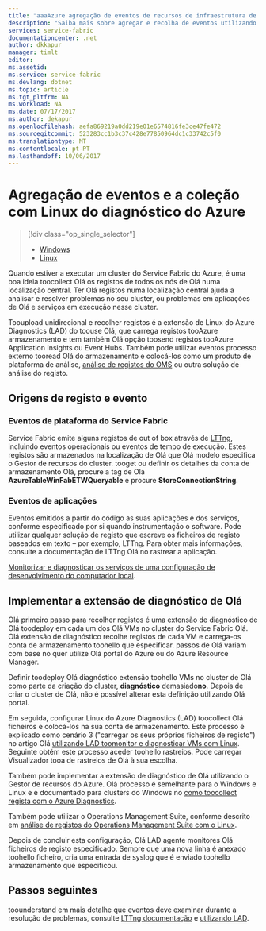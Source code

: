 ```yaml
---
title: "aaaAzure agregação de eventos de recursos de infraestrutura de serviço com o Linux do diagnóstico do Azure | Microsoft Docs"
description: "Saiba mais sobre agregar e recolha de eventos utilizando LAD para monitorização e diagnóstico de clusters de Service Fabric do Azure."
services: service-fabric
documentationcenter: .net
author: dkkapur
manager: timlt
editor: 
ms.assetid: 
ms.service: service-fabric
ms.devlang: dotnet
ms.topic: article
ms.tgt_pltfrm: NA
ms.workload: NA
ms.date: 07/17/2017
ms.author: dekapur
ms.openlocfilehash: aefa869219a0dd219e01e6574816fe3ce47fe472
ms.sourcegitcommit: 523283cc1b3c37c428e77850964dc1c33742c5f0
ms.translationtype: MT
ms.contentlocale: pt-PT
ms.lasthandoff: 10/06/2017
---
```

# <a name="event-aggregation-and-collection-using-linux-azure-diagnostics"></a>Agregação de eventos e a coleção com Linux do diagnóstico do Azure
> [!div class="op_single_selector"]
> * [Windows](service-fabric-diagnostics-event-aggregation-wad.md)
> * [Linux](service-fabric-diagnostics-event-aggregation-lad.md)
>
>

Quando estiver a executar um cluster do Service Fabric do Azure, é uma boa ideia toocollect Olá os registos de todos os nós de Olá numa localização central. Ter Olá registos numa localização central ajuda a analisar e resolver problemas no seu cluster, ou problemas em aplicações de Olá e serviços em execução nesse cluster.

Tooupload unidirecional e recolher registos é a extensão de Linux do Azure Diagnostics (LAD) do toouse Olá, que carrega registos tooAzure armazenamento e tem também Olá opção toosend registos tooAzure Application Insights ou Event Hubs. Também pode utilizar eventos processo externo tooread Olá do armazenamento e colocá-los como um produto de plataforma de análise, [análise de registos do OMS](../log-analytics/log-analytics-service-fabric.md) ou outra solução de análise do registo.

## <a name="log-and-event-sources"></a>Origens de registo e evento

### <a name="service-fabric-platform-events"></a>Eventos de plataforma do Service Fabric
Service Fabric emite alguns registos de out of box através de [LTTng](http://lttng.org), incluindo eventos operacionais ou eventos de tempo de execução. Estes registos são armazenados na localização de Olá que Olá modelo especifica o Gestor de recursos do cluster. tooget ou definir os detalhes da conta de armazenamento Olá, procure a tag de Olá **AzureTableWinFabETWQueryable** e procure **StoreConnectionString**.

### <a name="application-events"></a>Eventos de aplicações
 Eventos emitidos a partir do código as suas aplicações e dos serviços, conforme especificado por si quando instrumentação o software. Pode utilizar qualquer solução de registo que escreve os ficheiros de registo baseados em texto – por exemplo, LTTng. Para obter mais informações, consulte a documentação de LTTng Olá no rastrear a aplicação.

[Monitorizar e diagnosticar os serviços de uma configuração de desenvolvimento do computador local](service-fabric-diagnostics-how-to-monitor-and-diagnose-services-locally.md).

## <a name="deploy-hello-diagnostics-extension"></a>Implementar a extensão de diagnóstico de Olá
Olá primeiro passo para recolher registos é uma extensão de diagnóstico de Olá toodeploy em cada um dos Olá VMs no cluster do Service Fabric Olá. Olá extensão de diagnóstico recolhe registos de cada VM e carrega-os conta de armazenamento toohello que especificar. passos de Olá variam com base no quer utilize Olá portal do Azure ou do Azure Resource Manager.

Definir toodeploy Olá diagnóstico extensão toohello VMs no cluster de Olá como parte da criação do cluster, **diagnóstico** demasiado**no**. Depois de criar o cluster de Olá, não é possível alterar esta definição utilizando Olá portal.

Em seguida, configurar Linux do Azure Diagnostics (LAD) toocollect Olá ficheiros e colocá-los na sua conta de armazenamento. Este processo é explicado como cenário 3 ("carregar os seus próprios ficheiros de registo") no artigo Olá [utilizando LAD toomonitor e diagnosticar VMs com Linux](../virtual-machines/linux/classic/diagnostic-extension.md?toc=%2fazure%2fvirtual-machines%2flinux%2fclassic%2ftoc.json). Seguinte obtém este processo aceder toohello rastreios. Pode carregar Visualizador tooa de rastreios de Olá à sua escolha.

Também pode implementar a extensão de diagnóstico de Olá utilizando o Gestor de recursos do Azure. Olá processo é semelhante para o Windows e Linux e é documentado para clusters do Windows no [como toocollect regista com o Azure Diagnostics](service-fabric-diagnostics-how-to-setup-wad.md).

Também pode utilizar o Operations Management Suite, conforme descrito em [análise de registos do Operations Management Suite com o Linux](https://blogs.technet.microsoft.com/hybridcloud/2016/01/28/operations-management-suite-log-analytics-with-linux/).

Depois de concluir esta configuração, Olá LAD agente monitores Olá ficheiros de registo especificado. Sempre que uma nova linha é anexado toohello ficheiro, cria uma entrada de syslog que é enviado toohello armazenamento que especificou.

## <a name="next-steps"></a>Passos seguintes

toounderstand em mais detalhe que eventos deve examinar durante a resolução de problemas, consulte [LTTng documentação](http://lttng.org/docs) e [utilizando LAD](../virtual-machines/linux/classic/diagnostic-extension.md?toc=%2fazure%2fvirtual-machines%2flinux%2fclassic%2ftoc.json).
